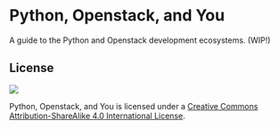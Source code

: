 # Python, Openstack, and You

A guide to the Python and Openstack development ecosystems. (WIP!)

## License

![](http://i.creativecommons.org/l/by-sa/4.0/88x31.png)

Python, Openstack, and You is licensed under a
[Creative Commons Attribution-ShareAlike 4.0 International License](http://creativecommons.org/licenses/by-sa/4.0/deed.en_US).
